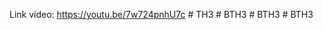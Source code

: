 Link video: https://youtu.be/7w724pnhU7c
#   T H 3  
 #   B T H 3  
 #   B T H 3  
 #   B T H 3  
 